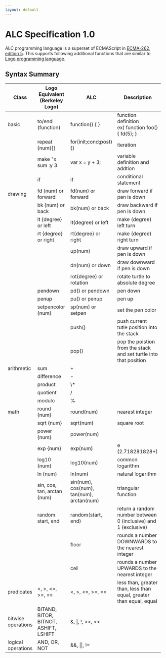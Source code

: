 ```yaml
---
layout: default
---
```


# [](#header-1)ALC Specification 1.0
ALC programming language is a superset of ECMAScript in <a href="http://www.ecma-international.org/ecma-262/5.1/">ECMA-262, edition 5</a>. This supports following additional functions that are similar to <a href="http://en.wikipedia.org/wiki/Logo_(programming_language)">Logo programming language</a>.

## [](#header-2)Syntax Summary

<table>
<colgroup>
<col width="10%" />
<col width="25%" />
<col width="25%" />
<col width="40%" />
</colgroup>
<thread>
<tr class="header">
  <th>Class</th>
  <th>Logo Equivalent (Berkeley Logo)</th>
  <th>ALC</th>
  <th>Description</th>
</tr>
</thread>
<tbody>
<tr>
  <td markdown="span">basic</td>
  <td markdown="span">to/end (function)</td>
  <td markdown="span">function() { }</td>
  <td markdown="span">function definition<br>
    ex) function foo() { fd(5); }
  </td>
</tr>
<tr>
  <td markdown="span"></td>
  <td markdown="span">repeat {num}[]</td>
  <td markdown="span">for(init;cond;post) {}</td>
  <td markdown="span">iteration</td>
</tr>
<tr>
  <td markdown="span"></td>
  <td markdown="span">make "x sum :y 3</td>
  <td markdown="span">var x = y + 3;</td>
  <td markdown="span">variable definition and addtion</td>
</tr>
<tr>
  <td markdown="span"></td>
  <td markdown="span">if </td>
  <td markdown="span">if</td>
  <td markdown="span">conditional statement</td>
</tr>
<tr>
  <td markdown="span">drawing</td>
  <td markdown="span">fd {num} or forward </td>
  <td markdown="span">fd(num) or forward</td>
  <td markdown="span">draw forward if pen is down</td>
</tr>
<tr>
  <td markdown="span"></td>
  <td markdown="span">bk {num} or back</td>
  <td markdown="span">bk(num) or back</td>
  <td markdown="span">draw backward if pen is down</td>
</tr>
<tr>
  <td markdown="span"></td>
  <td markdown="span">lt {degree} or left</td>
  <td markdown="span">lt(degree) or left</td>
  <td markdown="span">make (degree) left turn</td>
</tr>
<tr>
  <td markdown="span"> </td>
  <td markdown="span">rt {degree} or right</td>
  <td markdown="span">rt(degree) or right</td>
  <td markdown="span">make (degree) right turn</td>
</tr>
<tr>
  <td markdown="span"></td>
  <td markdown="span"> </td>
  <td markdown="span">up(num)</td>
  <td markdown="span">draw upward if pen is down</td>
</tr>
<tr>
  <td markdown="span"></td>
  <td markdown="span"> </td>
  <td markdown="span">dn(num) or down</td>
  <td markdown="span">draw downward if pen is down</td>
</tr>
<tr>
  <td markdown="span"></td>
  <td markdown="span"> </td>
  <td markdown="span">rot(degree) or rotation</td>
  <td markdown="span">rotate turtle to absolute degree</td>
</tr>
<tr>
  <td markdown="span"></td>
  <td markdown="span">pendown</td>
  <td markdown="span">pd() or pendown</td>
  <td markdown="span">pen down</td>
</tr>
<tr>
  <td markdown="span"></td>
  <td markdown="span">penup</td>
  <td markdown="span">pu() or penup</td>
  <td markdown="span">pen up</td>
</tr>
<tr>
  <td markdown="span"></td>
  <td markdown="span">setpencolor {num}</td>
  <td markdown="span">sp(num) or setpen</td>
  <td markdown="span">set the pen color</td>
</tr>
<tr>
  <td markdown="span"></td>
  <td markdown="span"> </td>
  <td markdown="span">push()</td>
  <td markdown="span">push current tutle position into the stack</td>
</tr>
<tr>
  <td markdown="span"></td>
  <td markdown="span"> </td>
  <td markdown="span">pop()</td>
  <td markdown="span">pop the poistion from the stack and set turtle into that position</td>
</tr>
<tr>
  <td markdown="span">arithmetic</td>
  <td markdown="span">sum</td>
  <td markdown="span">+</td>
  <td markdown="span"></td>
</tr>
<tr>
  <td markdown="span"></td>
  <td markdown="span">difference</td>
  <td markdown="span">-</td>
  <td markdown="span"></td>
</tr>
<tr>
  <td markdown="span"></td>
  <td markdown="span">product</td>
  <td markdown="span">\*</td>
  <td markdown="span"></td>
</tr>
<tr>
  <td markdown="span"></td>
  <td markdown="span">quotient</td>
  <td markdown="span">/</td>
  <td markdown="span"></td>
</tr>
<tr>
  <td markdown="span"></td>
  <td markdown="span">modulo</td>
  <td markdown="span">%</td>
  <td markdown="span"></td>
</tr>
<tr>
  <td markdown="span">math</td>
  <td markdown="span">round {num}</td>
  <td markdown="span">round(num)</td>
  <td markdown="span">nearest integer</td>
</tr>
<tr>
  <td markdown="span"></td>
  <td markdown="span">sqrt {num}</td>
  <td markdown="span">sqrt(num)</td>
  <td markdown="span">square root</td>
</tr>
<tr>
  <td markdown="span"></td>
  <td markdown="span">power {num}</td>
  <td markdown="span">power(num)</td>
  <td markdown="span"></td>
</tr>
<tr>
  <td markdown="span"></td>
  <td markdown="span">exp {num}</td>
  <td markdown="span">exp(num)</td>
  <td markdown="span">e (2.718281828+)</td>
</tr>
<tr>
  <td markdown="span"></td>
  <td markdown="span">log10 {num}</td>
  <td markdown="span">log10(num)</td>
  <td markdown="span">common logarithm</td>
</tr>
<tr>
  <td markdown="span"></td>
  <td markdown="span">ln {num}</td>
  <td markdown="span">ln(num)</td>
  <td markdown="span">natural logarithm</td>
</tr>
<tr>
  <td markdown="span"></td>
  <td markdown="span">sin, cos, tan, arctan {num}</td>
  <td markdown="span">sin(num), cos(num), tan(num), arctan(num)</td>
  <td markdown="span">triangular function</td>
</tr>
<tr>
  <td markdown="span"></td>
  <td markdown="span">random start, end</td>
  <td markdown="span">random(start, end)</td>
  <td markdown="span">return a random number between 0 (inclusive) and 1 (exclusive)</td>
</tr>
<tr>
  <td markdown="span"></td>
  <td markdown="span"> </td>
  <td markdown="span">floor</td>
  <td markdown="span">rounds a number DOWNWARDS to the nearest integer</td>
</tr>
<tr>
  <td markdown="span"></td>
  <td markdown="span"> </td>
  <td markdown="span">ceil</td>
  <td markdown="span">rounds a number UPWARDS to the nearest integer</td>
</tr>
<tr>
  <td markdown="span">predicates</td>
  <td markdown="span"><, >, <=, >=, ==</td>
  <td markdown="span"><, >, <=, >=, ==</td>
  <td markdown="span">less than, greater than, less than equal, greater than equal, equal</td>
</tr>
<tr>
  <td markdown="span">bitwise  operations</td>
  <td markdown="span">BITAND, BITOR, BITNOT, ASHIFT, LSHIFT</td>
  <td markdown="span">&, |, !, >>, <<</td>
  <td markdown="span"></td>
</tr>
<tr>
  <td markdown="span">logical operations</td>
  <td markdown="span">AND, OR, NOT</td>
  <td markdown="span">&&, ||, !=</td>
  <td markdown="span"></td>
</tr>
</tbody>
</table>
